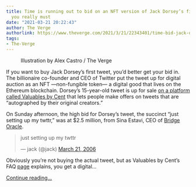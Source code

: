 ```yaml
---
title: Time is running out to bid on an NFT version of Jack Dorsey’s first tweet if
  you really must
date: "2021-03-21 20:22:43"
author: The Verge
authorlink: https://www.theverge.com/2021/3/21/22343401/time-bid-jack-dorsey-twitter-first-tweet-nft
tags:
- The-Verge
---
```

<figure>
      <img alt="" src="https://cdn.vox-cdn.com/thumbor/N5-jtwkG6znxIIlZgBwcB1yQLxg=/0x0:2040x1360/1310x873/cdn.vox-cdn.com/uploads/chorus_image/image/69002922/acastro_200715_1777_twitter_0005.0.0.jpg" />
        <figcaption>Illustration by Alex Castro / The Verge</figcaption>
    </figure>

  <p id="YWCub9">If you want to buy Jack Dorsey’s first tweet, you’d better get your bid in. The billionaire co-founder and CEO of Twitter put the tweet up for digital auction as an NFT —non-fungible token— a digital good that lives on the Ethereum blockchain. Dorsey’s 15-year-old tweet is up for sale  <a href="https://v.cent.co/tweet/20">on a platform called Valuables by Cent</a> that lets people make offers on tweets that are “autographed by their original creators.” </p>
<p id="06ekwc">On Sunday afternoon, the high bid for Dorsey’s tweet, the succinct “just setting up my twttr,” was at $2.5 million, from Sina Estavi, CEO of <a href="https://bridge.link/">Bridge Oracle</a>.</p>
<div id="oUWGxZ">
<blockquote class="twitter-tweet">
<p lang="en" dir="ltr">just setting up my twttr</p>— jack (@jack) <a href="https://twitter.com/jack/status/20?ref_src=twsrc%5Etfw">March 21, 2006</a>
</blockquote>

</div>
<p id="A6eIM2">Obviously you’re not buying the actual tweet, but as Valuables by Cent’s FAQ <a href="https://docs.google.com/document/d/1kBx-HXY8ow_7bElsJZ6Sk3r2V9cQjSRdWFyKCUXZtAs/edit">page</a> explains, you get a digital...</p>
  <p>
    <a href="https://www.theverge.com/2021/3/21/22343401/time-bid-jack-dorsey-twitter-first-tweet-nft">Continue reading&hellip;</a>
  </p>